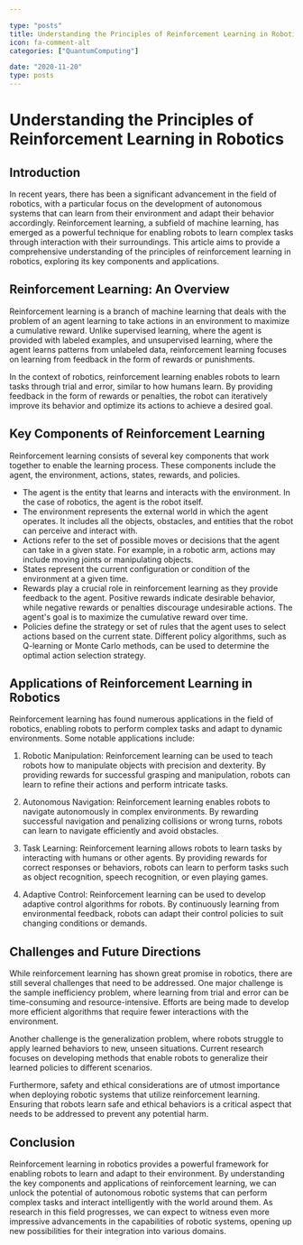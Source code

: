 ```yaml
---

type: "posts"
title: Understanding the Principles of Reinforcement Learning in Robotics
icon: fa-comment-alt
categories: ["QuantumComputing"]

date: "2020-11-20"
type: posts
---
```





# Understanding the Principles of Reinforcement Learning in Robotics

## Introduction

In recent years, there has been a significant advancement in the field of robotics, with a particular focus on the development of autonomous systems that can learn from their environment and adapt their behavior accordingly. Reinforcement learning, a subfield of machine learning, has emerged as a powerful technique for enabling robots to learn complex tasks through interaction with their surroundings. This article aims to provide a comprehensive understanding of the principles of reinforcement learning in robotics, exploring its key components and applications.

## Reinforcement Learning: An Overview

Reinforcement learning is a branch of machine learning that deals with the problem of an agent learning to take actions in an environment to maximize a cumulative reward. Unlike supervised learning, where the agent is provided with labeled examples, and unsupervised learning, where the agent learns patterns from unlabeled data, reinforcement learning focuses on learning from feedback in the form of rewards or punishments.

In the context of robotics, reinforcement learning enables robots to learn tasks through trial and error, similar to how humans learn. By providing feedback in the form of rewards or penalties, the robot can iteratively improve its behavior and optimize its actions to achieve a desired goal.

## Key Components of Reinforcement Learning

Reinforcement learning consists of several key components that work together to enable the learning process. These components include the agent, the environment, actions, states, rewards, and policies.

- The agent is the entity that learns and interacts with the environment. In the case of robotics, the agent is the robot itself.
- The environment represents the external world in which the agent operates. It includes all the objects, obstacles, and entities that the robot can perceive and interact with.
- Actions refer to the set of possible moves or decisions that the agent can take in a given state. For example, in a robotic arm, actions may include moving joints or manipulating objects.
- States represent the current configuration or condition of the environment at a given time.
- Rewards play a crucial role in reinforcement learning as they provide feedback to the agent. Positive rewards indicate desirable behavior, while negative rewards or penalties discourage undesirable actions. The agent's goal is to maximize the cumulative reward over time.
- Policies define the strategy or set of rules that the agent uses to select actions based on the current state. Different policy algorithms, such as Q-learning or Monte Carlo methods, can be used to determine the optimal action selection strategy.

## Applications of Reinforcement Learning in Robotics

Reinforcement learning has found numerous applications in the field of robotics, enabling robots to perform complex tasks and adapt to dynamic environments. Some notable applications include:

1. Robotic Manipulation: Reinforcement learning can be used to teach robots how to manipulate objects with precision and dexterity. By providing rewards for successful grasping and manipulation, robots can learn to refine their actions and perform intricate tasks.

2. Autonomous Navigation: Reinforcement learning enables robots to navigate autonomously in complex environments. By rewarding successful navigation and penalizing collisions or wrong turns, robots can learn to navigate efficiently and avoid obstacles.

3. Task Learning: Reinforcement learning allows robots to learn tasks by interacting with humans or other agents. By providing rewards for correct responses or behaviors, robots can learn to perform tasks such as object recognition, speech recognition, or even playing games.

4. Adaptive Control: Reinforcement learning can be used to develop adaptive control algorithms for robots. By continuously learning from environmental feedback, robots can adapt their control policies to suit changing conditions or demands.

## Challenges and Future Directions

While reinforcement learning has shown great promise in robotics, there are still several challenges that need to be addressed. One major challenge is the sample inefficiency problem, where learning from trial and error can be time-consuming and resource-intensive. Efforts are being made to develop more efficient algorithms that require fewer interactions with the environment.

Another challenge is the generalization problem, where robots struggle to apply learned behaviors to new, unseen situations. Current research focuses on developing methods that enable robots to generalize their learned policies to different scenarios.

Furthermore, safety and ethical considerations are of utmost importance when deploying robotic systems that utilize reinforcement learning. Ensuring that robots learn safe and ethical behaviors is a critical aspect that needs to be addressed to prevent any potential harm.

## Conclusion

Reinforcement learning in robotics provides a powerful framework for enabling robots to learn and adapt to their environment. By understanding the key components and applications of reinforcement learning, we can unlock the potential of autonomous robotic systems that can perform complex tasks and interact intelligently with the world around them. As research in this field progresses, we can expect to witness even more impressive advancements in the capabilities of robotic systems, opening up new possibilities for their integration into various domains.